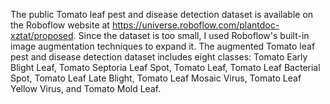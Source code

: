 The public Tomato leaf pest and disease detection dataset is available on the Roboflow website at https://universe.roboflow.com/plantdoc-xztat/proposed. Since the dataset is too small, I used Roboflow's built-in image augmentation techniques to expand it. The augmented Tomato leaf pest and disease detection dataset includes eight classes: Tomato Early Blight Leaf, Tomato Septoria Leaf Spot, Tomato Leaf, Tomato Leaf Bacterial Spot, Tomato Leaf Late Blight, Tomato Leaf Mosaic Virus, Tomato Leaf Yellow Virus, and Tomato Mold Leaf.
